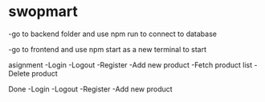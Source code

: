 # swopmart

-go to backend folder and use npm run to connect to database

-go to frontend and use npm start  as a new terminal to start

asignment
-Login
-Logout
-Register
-Add new product
-Fetch product list
-Delete product

Done
-Login
-Logout
-Register
-Add new product

